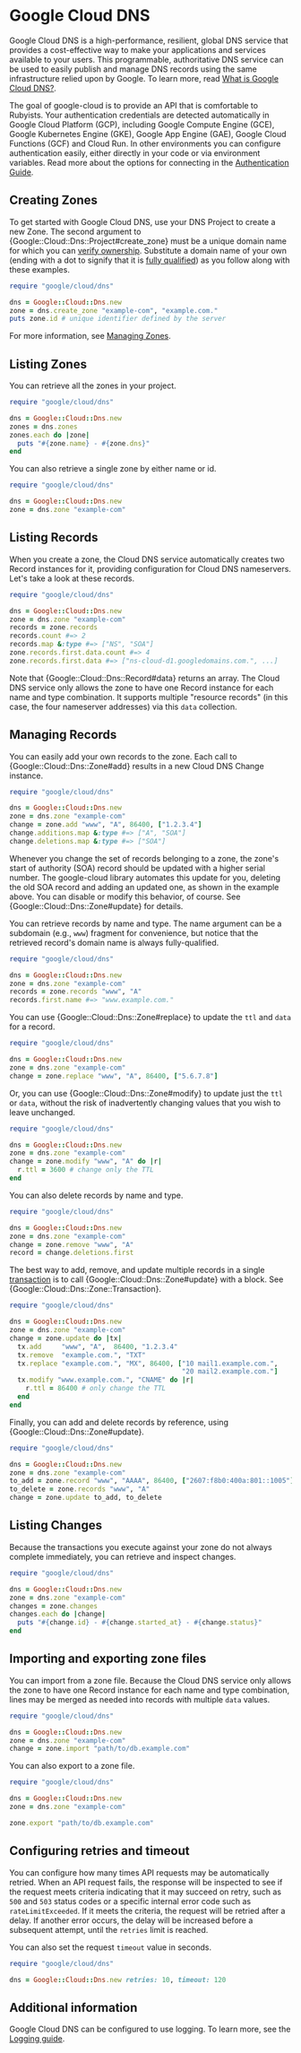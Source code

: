 # Google Cloud DNS

Google Cloud DNS is a high-performance, resilient, global DNS service that
provides a cost-effective way to make your applications and services
available to your users. This programmable, authoritative DNS service can
be used to easily publish and manage DNS records using the same
infrastructure relied upon by Google. To learn more, read [What is Google
Cloud DNS?](https://cloud.google.com/dns/what-is-cloud-dns).

The goal of google-cloud is to provide an API that is comfortable to Rubyists.
Your authentication credentials are detected automatically in Google Cloud
Platform (GCP), including Google Compute Engine (GCE), Google Kubernetes Engine
(GKE), Google App Engine (GAE), Google Cloud Functions (GCF) and Cloud Run. In
other environments you can configure authentication easily, either directly in
your code or via environment variables. Read more about the options for
connecting in the [Authentication Guide](AUTHENTICATION.md).

## Creating Zones

To get started with Google Cloud DNS, use your DNS Project to create a new
Zone. The second argument to {Google::Cloud::Dns::Project#create_zone}
must be a unique domain name for which you can [verify
ownership](https://www.google.com/webmasters/verification/home).
Substitute a domain name of your own (ending with a dot to signify that it
is [fully
qualified](https://en.wikipedia.org/wiki/Fully_qualified_domain_name)) as
you follow along with these examples.

```ruby
require "google/cloud/dns"

dns = Google::Cloud::Dns.new
zone = dns.create_zone "example-com", "example.com."
puts zone.id # unique identifier defined by the server
```

For more information, see [Managing
Zones](https://cloud.google.com/dns/zones/).

## Listing Zones

You can retrieve all the zones in your project.

```ruby
require "google/cloud/dns"

dns = Google::Cloud::Dns.new
zones = dns.zones
zones.each do |zone|
  puts "#{zone.name} - #{zone.dns}"
end
```

You can also retrieve a single zone by either name or id.

```ruby
require "google/cloud/dns"

dns = Google::Cloud::Dns.new
zone = dns.zone "example-com"
```

## Listing Records

When you create a zone, the Cloud DNS service automatically creates two
Record instances for it, providing configuration for Cloud DNS
nameservers. Let's take a look at these records.

```ruby
require "google/cloud/dns"

dns = Google::Cloud::Dns.new
zone = dns.zone "example-com"
records = zone.records
records.count #=> 2
records.map &:type #=> ["NS", "SOA"]
zone.records.first.data.count #=> 4
zone.records.first.data #=> ["ns-cloud-d1.googledomains.com.", ...]
```

Note that {Google::Cloud::Dns::Record#data} returns an array. The Cloud
DNS service only allows the zone to have one Record instance for each name
and type combination. It supports multiple "resource records" (in this
case, the four nameserver addresses) via this `data` collection.

## Managing Records

You can easily add your own records to the zone. Each call to
{Google::Cloud::Dns::Zone#add} results in a new Cloud DNS Change instance.

```ruby
require "google/cloud/dns"

dns = Google::Cloud::Dns.new
zone = dns.zone "example-com"
change = zone.add "www", "A", 86400, ["1.2.3.4"]
change.additions.map &:type #=> ["A", "SOA"]
change.deletions.map &:type #=> ["SOA"]
```

Whenever you change the set of records belonging to a zone, the zone's
start of authority (SOA) record should be updated with a higher serial
number. The google-cloud library automates this update for you, deleting
the old SOA record and adding an updated one, as shown in the example
above. You can disable or modify this behavior, of course. See
{Google::Cloud::Dns::Zone#update} for details.

You can retrieve records by name and type. The name argument can be a
subdomain (e.g., `www`) fragment for convenience, but notice that the
retrieved record's domain name is always fully-qualified.

```ruby
require "google/cloud/dns"

dns = Google::Cloud::Dns.new
zone = dns.zone "example-com"
records = zone.records "www", "A"
records.first.name #=> "www.example.com."
```

You can use {Google::Cloud::Dns::Zone#replace} to update the `ttl` and
`data` for a record.

```ruby
require "google/cloud/dns"

dns = Google::Cloud::Dns.new
zone = dns.zone "example-com"
change = zone.replace "www", "A", 86400, ["5.6.7.8"]
```

Or, you can use {Google::Cloud::Dns::Zone#modify} to update just the `ttl`
or `data`, without the risk of inadvertently changing values that you wish
to leave unchanged.

```ruby
require "google/cloud/dns"

dns = Google::Cloud::Dns.new
zone = dns.zone "example-com"
change = zone.modify "www", "A" do |r|
  r.ttl = 3600 # change only the TTL
end
```

You can also delete records by name and type.

```ruby
require "google/cloud/dns"

dns = Google::Cloud::Dns.new
zone = dns.zone "example-com"
change = zone.remove "www", "A"
record = change.deletions.first
```

The best way to add, remove, and update multiple records in a single
[transaction](https://cloud.google.com/dns/records) is to call
{Google::Cloud::Dns::Zone#update} with a block. See
{Google::Cloud::Dns::Zone::Transaction}.

```ruby
require "google/cloud/dns"

dns = Google::Cloud::Dns.new
zone = dns.zone "example-com"
change = zone.update do |tx|
  tx.add     "www", "A",  86400, "1.2.3.4"
  tx.remove  "example.com.", "TXT"
  tx.replace "example.com.", "MX", 86400, ["10 mail1.example.com.",
                                           "20 mail2.example.com."]
  tx.modify "www.example.com.", "CNAME" do |r|
    r.ttl = 86400 # only change the TTL
  end
end
```

Finally, you can add and delete records by reference, using
{Google::Cloud::Dns::Zone#update}.

```ruby
require "google/cloud/dns"

dns = Google::Cloud::Dns.new
zone = dns.zone "example-com"
to_add = zone.record "www", "AAAA", 86400, ["2607:f8b0:400a:801::1005"]
to_delete = zone.records "www", "A"
change = zone.update to_add, to_delete
```

## Listing Changes

Because the transactions you execute against your zone do not always
complete immediately, you can retrieve and inspect changes.

```ruby
require "google/cloud/dns"

dns = Google::Cloud::Dns.new
zone = dns.zone "example-com"
changes = zone.changes
changes.each do |change|
  puts "#{change.id} - #{change.started_at} - #{change.status}"
end
```

## Importing and exporting zone files

You can import from a zone file. Because the Cloud DNS service only allows
the zone to have one Record instance for each name and type combination,
lines may be merged as needed into records with multiple `data` values.

```ruby
require "google/cloud/dns"

dns = Google::Cloud::Dns.new
zone = dns.zone "example-com"
change = zone.import "path/to/db.example.com"
```

You can also export to a zone file.

```ruby
require "google/cloud/dns"

dns = Google::Cloud::Dns.new
zone = dns.zone "example-com"

zone.export "path/to/db.example.com"
```

## Configuring retries and timeout

You can configure how many times API requests may be automatically
retried. When an API request fails, the response will be inspected to see
if the request meets criteria indicating that it may succeed on retry,
such as `500` and `503` status codes or a specific internal error code
such as `rateLimitExceeded`. If it meets the criteria, the request will be
retried after a delay. If another error occurs, the delay will be
increased before a subsequent attempt, until the `retries` limit is
reached.

You can also set the request `timeout` value in seconds.

```ruby
require "google/cloud/dns"

dns = Google::Cloud::Dns.new retries: 10, timeout: 120
```

## Additional information

Google Cloud DNS can be configured to use logging. To learn more, see the [Logging guide](LOGGING.md).
